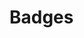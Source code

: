 # Badges

<include repo_url="https://github.com/foliant-docs/foliantcontrib.badges.git" path="README.md" sethead="2" nohead="true"></include>
